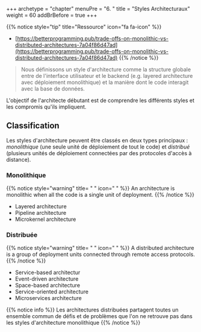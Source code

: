 +++
archetype = "chapter"
menuPre = "6. "
title = "Styles Architecturaux"
weight = 60
addBrBefore = true
+++

{{% notice style="tip" title="Ressource" icon="fa fa-icon" %}}

- [https://betterprogramming.pub/trade-offs-on-monolithic-vs-distributed-architectures-7a04f86d47ad](https://betterprogramming.pub/trade-offs-on-monolithic-vs-distributed-architectures-7a04f86d47ad)
  {{% /notice %}}

> Nous définissons un style d'architecture comme la structure globale entre de l'interface utilisateur et le backend (e.g. layered architecture avec déploiement monolithique) et la manière dont le code interagit avec la base de données.

L'objectif de l'architecte débutant est de comprendre les différents styles et les compromis qu'ils impliquent.

## Classification

Les styles d'architecture peuvent être classés en deux types principaux : _monolithique_ (une seule unité de déploiement de tout le code) et _distribué_ (plusieurs unités de déploiement connectées par des protocoles d'accès à distance).

### Monolithique

{{% notice style="warning" title= " " icon=" " %}}
An architecture is monolithic when all the code is a single unit of deployment.
{{% /notice %}}

- Layered architecture
- Pipeline architecture
- Microkernel architecture

### Distribuée

{{% notice style="warning" title= " " icon=" " %}}
A distributed architecture is a group of deployment units connected through remote access protocols.
{{% /notice %}}

- Service-based architectur
- Event-driven architecture
- Space-based architecture
- Service-oriented architecture
- Microservices architecture

{{% notice info %}}
Les architectures distribuées partagent toutes un ensemble commun de défis et de problèmes que l'on ne retrouve pas dans les styles d'architecture monolithique
{{% /notice %}}
